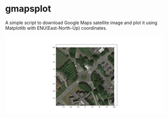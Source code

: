 # gmapsplot
A simple script to download Google Maps satellite image and plot it using Matplotlib with ENU(East-North-Up) coordinates.

![example](./example.png)
